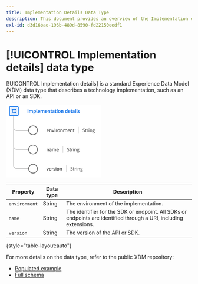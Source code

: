 ```yaml
---
title: Implementation Details Data Type
description: This document provides an overview of the Implementation details Experience Data Model (XDM) data type.
exl-id: d3d16bae-196b-489d-8590-fd22150eedf1
---
```

# [!UICONTROL Implementation details] data type

[!UICONTROL Implementation details] is a standard Experience Data Model (XDM) data type that describes a technology implementation, such as an API or an SDK.

![Data type structure](../images/data-types/implementation-details.png)

| Property | Data type | Description |
| --- | --- | --- |
| `environment` | String | The environment of the implementation. |
| `name` | String | The identifier for the SDK or endpoint. All SDKs or endpoints are identified through a URI, including extensions. |
| `version` | String | The version of the API or SDK. |

{style="table-layout:auto"}

For more details on the data type, refer to the public XDM repository:

* [Populated example](https://github.com/adobe/xdm/blob/master/components/datatypes/industry-verticals/implementationdetails.example.1.json)
* [Full schema](https://github.com/adobe/xdm/blob/master/components/datatypes/industry-verticals/implementationdetails.schema.json)

